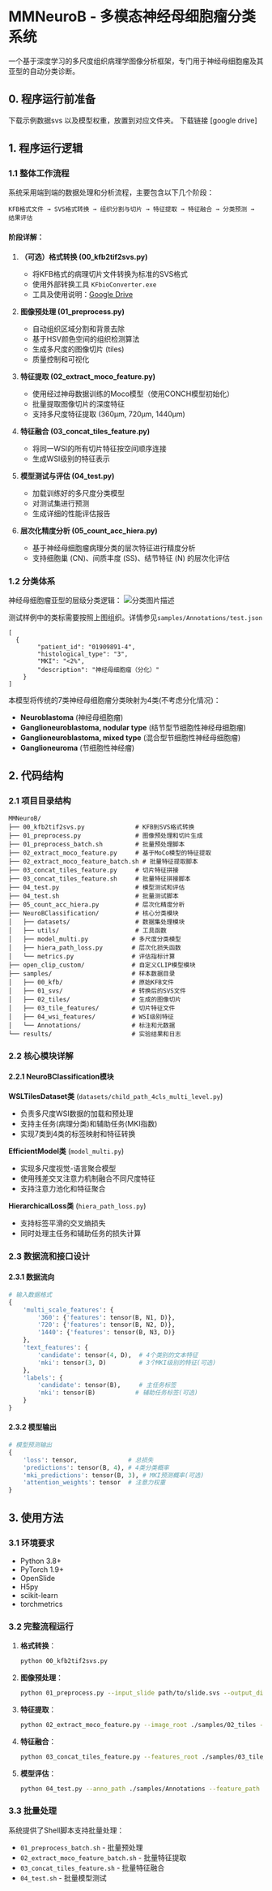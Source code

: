 # MMNeuroB - 多模态神经母细胞瘤分类系统

一个基于深度学习的多尺度组织病理学图像分析框架，专门用于神经母细胞瘤及其亚型的自动分类诊断。

## 0. 程序运行前准备

下载示例数据svs 以及模型权重，放置到对应文件夹。
下载链接 [google drive]

## 1. 程序运行逻辑

### 1.1 整体工作流程

系统采用端到端的数据处理和分析流程，主要包含以下几个阶段：

```
KFB格式文件 → SVS格式转换 → 组织分割与切片 → 特征提取 → 特征融合 → 分类预测 → 结果评估
```

#### 阶段详解：

1. **（可选）格式转换 (00_kfb2tif2svs.py)**
   - 将KFB格式的病理切片文件转换为标准的SVS格式
   - 使用外部转换工具 `KFbioConverter.exe`
   - 工具及使用说明：[Google Drive](https://drive.google.com/file/d/1qYUPwCM3gfaC3StuFIVo9h5GwQZq8nCe/view)

2. **图像预处理 (01_preprocess.py)**
   - 自动组织区域分割和背景去除
   - 基于HSV颜色空间的组织检测算法
   - 生成多尺度的图像切片 (tiles)
   - 质量控制和可视化

3. **特征提取 (02_extract_moco_feature.py)**
   - 使用经过神母数据训练的Moco模型（使用CONCH模型初始化）
   - 批量提取图像切片的深度特征
   - 支持多尺度特征提取 (360μm, 720μm, 1440μm)

4. **特征融合 (03_concat_tiles_feature.py)**
   - 将同一WSI的所有切片特征按空间顺序连接
   - 生成WSI级别的特征表示

5. **模型测试与评估 (04_test.py)**
   - 加载训练好的多尺度分类模型
   - 对测试集进行预测
   - 生成详细的性能评估报告

6. **层次化精度分析 (05_count_acc_hiera.py)**
   - 基于神经母细胞瘤病理分类的层次特征进行精度分析
   - 支持细胞巢 (CN)、间质丰度 (SS)、结节特征 (N) 的层次化评估


### 1.2 分类体系
神经母细胞瘤亚型的层级分类逻辑：
![分类图片描述](./assets/category.png)

测试样例中的类标需要按照上图组织。详情参见`samples/Annotations/test.json`
```
[
  {
        "patient_id": "01909891-4",
        "histological_type": "3",
        "MKI": "<2%",
        "description": "神经母细胞瘤（分化）"
    }
]
```


本模型将传统的7类神经母细胞瘤分类映射为4类(不考虑分化情况)：
- **Neuroblastoma** (神经母细胞瘤)
- **Ganglioneuroblastoma, nodular type** (结节型节细胞性神经母细胞瘤)
- **Ganglioneuroblastoma, mixed type** (混合型节细胞性神经母细胞瘤)
- **Ganglioneuroma** (节细胞性神经瘤)



## 2. 代码结构

### 2.1 项目目录结构

```
MMNeuroB/
├── 00_kfb2tif2svs.py              # KFB到SVS格式转换
├── 01_preprocess.py               # 图像预处理和切片生成
├── 01_preprocess_batch.sh         # 批量预处理脚本
├── 02_extract_moco_feature.py     # 基于MoCo模型的特征提取
├── 02_extract_moco_feature_batch.sh # 批量特征提取脚本
├── 03_concat_tiles_feature.py     # 切片特征拼接
├── 03_concat_tiles_feature.sh     # 批量特征拼接脚本
├── 04_test.py                     # 模型测试和评估
├── 04_test.sh                     # 批量测试脚本
├── 05_count_acc_hiera.py          # 层次化精度分析
├── NeuroBClassification/          # 核心分类模块
│   ├── datasets/                  # 数据集处理模块
│   ├── utils/                     # 工具函数
│   ├── model_multi.py            # 多尺度分类模型
│   ├── hiera_path_loss.py        # 层次化损失函数
│   └── metrics.py                # 评估指标计算
├── open_clip_custom/             # 自定义CLIP模型模块
├── samples/                      # 样本数据目录
│   ├── 00_kfb/                   # 原始KFB文件
│   ├── 01_svs/                   # 转换后的SVS文件
│   ├── 02_tiles/                 # 生成的图像切片
│   ├── 03_tile_features/         # 切片特征文件
│   ├── 04_wsi_features/          # WSI级别特征
│   └── Annotations/              # 标注和元数据
└── results/                      # 实验结果和日志
```

### 2.2 核心模块详解

#### 2.2.1 NeuroBClassification模块

**WSLTilesDataset类** (`datasets/child_path_4cls_multi_level.py`)
- 负责多尺度WSI数据的加载和预处理
- 支持主任务(病理分类)和辅助任务(MKI指数)
- 实现7类到4类的标签映射和特征转换

**EfficientModel类** (`model_multi.py`)
- 实现多尺度视觉-语言聚合模型
- 使用残差交叉注意力机制融合不同尺度特征
- 支持注意力池化和特征聚合

**HierarchicalLoss类** (`hiera_path_loss.py`)
- 支持标签平滑的交叉熵损失
- 同时处理主任务和辅助任务的损失计算

### 2.3 数据流和接口设计

#### 2.3.1 数据流向

```python
# 输入数据格式
{
    'multi_scale_features': {
        '360': {'features': tensor(B, N1, D)},
        '720': {'features': tensor(B, N2, D)},
        '1440': {'features': tensor(B, N3, D)}
    },
    'text_features': {
        'candidate': tensor(4, D),  # 4个类别的文本特征
        'mki': tensor(3, D)         # 3个MKI级别的特征(可选)
    },
    'labels': {
        'candidate': tensor(B),     # 主任务标签
        'mki': tensor(B)           # 辅助任务标签(可选)
    }
}
```

#### 2.3.2 模型输出

```python
# 模型预测输出
{
    'loss': tensor,              # 总损失
    'predictions': tensor(B, 4), # 4类分类概率
    'mki_predictions': tensor(B, 3), # MKI预测概率(可选)
    'attention_weights': tensor  # 注意力权重
}
```


## 3. 使用方法

### 3.1 环境要求

- Python 3.8+
- PyTorch 1.9+
- OpenSlide
- H5py
- scikit-learn
- torchmetrics

### 3.2 完整流程运行

1. **格式转换**：
   ```bash
   python 00_kfb2tif2svs.py
   ```

2. **图像预处理**：
   ```bash
   python 01_preprocess.py --input_slide path/to/slide.svs --output_dir ./samples/02_tiles --tile_size 360
   ```

3. **特征提取**：
   ```bash
   python 02_extract_moco_feature.py --image_root ./samples/02_tiles --features_root ./samples/03_tile_features --moco_checkpoint path/to/moco.pth --conch_checkpoint path/to/conch.bin
   ```

4. **特征融合**：
   ```bash
   python 03_concat_tiles_feature.py --features_root ./samples/03_tile_features --order_root ./samples/02_tiles --output_root ./samples/04_wsi_features
   ```

5. **模型评估**：
   ```bash
   python 04_test.py --anno_path ./samples/Annotations --feature_path ./samples/04_wsi_features --checkpoint_path path/to/model.pth --output_dir ./results
   ```

### 3.3 批量处理

系统提供了Shell脚本支持批量处理：
- `01_preprocess_batch.sh` - 批量预处理
- `02_extract_moco_feature_batch.sh` - 批量特征提取
- `03_concat_tiles_feature.sh` - 批量特征融合
- `04_test.sh` - 批量模型测试
